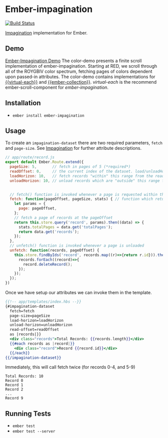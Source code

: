 # Ember-impagination
[![Build Status](https://travis-ci.org/thefrontside/ember-impagination.svg)](https://travis-ci.org/thefrontside/ember-impagination)

[Impagination](https://github.com/flexyford/impagination) implementation for Ember.

## Demo
[Ember-Impagination Demo](http://thefrontside.github.io/ember-impagination/index)
The color-demo presents a finite scroll implementation of ember-impagination. Starting at RED, we scroll through all of the ROYGBIV color spectrum, fetching pages of colors dependent upon passed-in attributes. The color-demo contains implementations for [{{virtual-each}}](https://github.com/jasonmit/virtual-each) and [{{ember-collection}}](https://github.com/emberjs/ember-collection). *virtual-each* is the recommend ember-scroll-component for *ember-impagination*.

## Installation

* `ember install ember-impagination`

## Usage

To create an `impagination-dataset` there are two required parameters, `fetch` and `page-size`. See [Impagination](https://github.com/flexyford/impagination) for further attribute descriptions.

```javascript
// app/route/record.js
export default Ember.Route.extend({
  pageSize: 5,       // fetch in pages of 5 (*required*)
  readOffset: 0,     // the current index of the dataset. load/unloadHorizons extend from this index.
  loadHorizon: 10,   // fetch records "within" this range from the readOffset (default: pageSize)
  unloadHorizon: 10, // unload records which are "outside" this range from the readOffset (default: Infinity)
   

  // fetch() function is invoked whenever a page is requested within the loadHorizon
  fetch: function(pageOffset, pageSize, stats) { // function which returns a "thenable" (*required*)
    let params = {
      page: pageOffset,
    };
    // fetch a page of records at the pageOffset
    return this.store.query('record', params).then((data) => {
      stats.totalPages = data.get('totalPages');
      return data.get('records');
    });
  },
  // unfetch() function is invoked whenever a page is unloaded
  unfetch: function(records, pageOffset) {
    this.store.findByIds('record', records.map((r)=>{return r.id})).then(function (records) {
      records.forEach((record)=>{
        record.deleteRecord();
      });
    });
  });
})
```

Once we have setup our attributes we can invoke them in the template.

```hbs
{{!-- app/templates/index.hbs --}}
{#impagination-dataset 
  fetch=fetch 
  page-size=pageSize 
  load-horizon=loadHorizon 
  unload-horizon=unloadHorizon 
  read-offset=readOffset 
  as |records|}}
  <div class="records">Total Records: {{records.length}}</div>
  {{#each records as |record|}}
    <div class="record">Record {{record.id}}</div>
  {{/each}}
{{/impagination-dataset}}
```

Immediately, this will call fetch twice (for records 0-4, and 5-9)
```
Total Records: 10
Record 0
Record 1
Record 2
...
Record 9
```

## Running Tests

* `ember test`
* `ember test --server`
